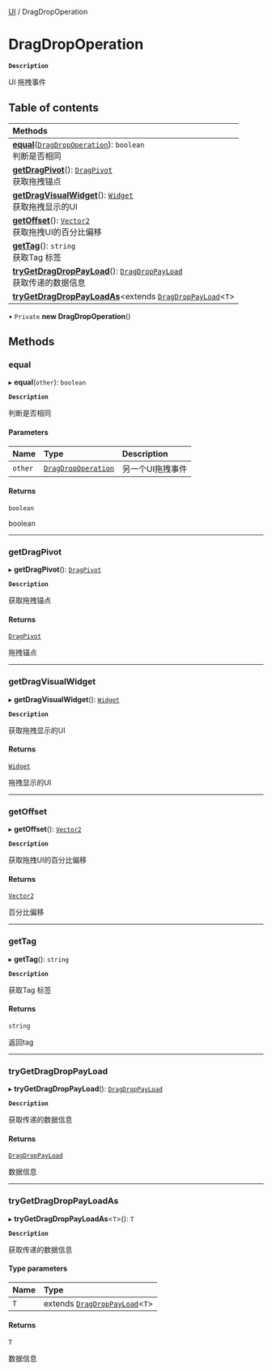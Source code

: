 [UI](../modules/UI.UI.md) / DragDropOperation

# DragDropOperation <Badge type="tip" text="Class" /> 

**`Description`**

UI 拖拽事件

## Table of contents

| Methods |
| :-----|
| **[equal](UI.DragDropOperation.md#equal)**([`DragDropOperation`](UI.DragDropOperation.md)): `boolean` <br> 判断是否相同|
| **[getDragPivot](UI.DragDropOperation.md#getdragpivot)**(): [`DragPivot`](../enums/UI.DragPivot.md) <br> 获取拖拽锚点|
| **[getDragVisualWidget](UI.DragDropOperation.md#getdragvisualwidget)**(): [`Widget`](UI.Widget.md) <br> 获取拖拽显示的UI|
| **[getOffset](UI.DragDropOperation.md#getoffset)**(): [`Vector2`](Type.Vector2.md) <br> 获取拖拽UI的百分比偏移|
| **[getTag](UI.DragDropOperation.md#gettag)**(): `string` <br> 获取Tag 标签|
| **[tryGetDragDropPayLoad](UI.DragDropOperation.md#trygetdragdroppayload)**(): [`DragDropPayLoad`](UI.DragDropPayLoad.md) <br> 获取传递的数据信息|
| **[tryGetDragDropPayLoadAs](UI.DragDropOperation.md#trygetdragdroppayloadas)**<extends [`DragDropPayLoad`](UI.DragDropPayLoad.md)<`T`\> |\>(): extends [`DragDropPayLoad`](UI.DragDropPayLoad.md)<`T`\> | <br> 获取传递的数据信息|

• `Private` **new DragDropOperation**()

## Methods

### equal  

▸ **equal**(`other`): `boolean` <Badge type="tip" text="other" />

**`Description`**

判断是否相同


#### Parameters

| Name | Type | Description |
| :------ | :------ | :------ |
| `other` | [`DragDropOperation`](UI.DragDropOperation.md) | 另一个UI拖拽事件 |

#### Returns

`boolean`

boolean

___

### getDragPivot  

▸ **getDragPivot**(): [`DragPivot`](../enums/UI.DragPivot.md) <Badge type="tip" text="other" />

**`Description`**

获取拖拽锚点


#### Returns

[`DragPivot`](../enums/UI.DragPivot.md)

拖拽锚点

___

### getDragVisualWidget  

▸ **getDragVisualWidget**(): [`Widget`](UI.Widget.md) <Badge type="tip" text="other" />

**`Description`**

获取拖拽显示的UI


#### Returns

[`Widget`](UI.Widget.md)

拖拽显示的UI

___

### getOffset  

▸ **getOffset**(): [`Vector2`](Type.Vector2.md) <Badge type="tip" text="other" />

**`Description`**

获取拖拽UI的百分比偏移


#### Returns

[`Vector2`](Type.Vector2.md)

百分比偏移

___

### getTag  

▸ **getTag**(): `string` <Badge type="tip" text="other" />

**`Description`**

获取Tag 标签


#### Returns

`string`

返回tag

___

### tryGetDragDropPayLoad  

▸ **tryGetDragDropPayLoad**(): [`DragDropPayLoad`](UI.DragDropPayLoad.md) <Badge type="tip" text="other" />

**`Description`**

获取传递的数据信息


#### Returns

[`DragDropPayLoad`](UI.DragDropPayLoad.md)

数据信息

___

### tryGetDragDropPayLoadAs  

▸ **tryGetDragDropPayLoadAs**<`T`\>(): `T` <Badge type="tip" text="other" />

**`Description`**

获取传递的数据信息


#### Type parameters

| Name | Type |
| :------ | :------ |
| `T` | extends [`DragDropPayLoad`](UI.DragDropPayLoad.md)<`T`\> |

#### Returns

`T`

数据信息
